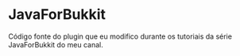 # JavaForBukkit
Código fonte do plugin que eu modifico durante os tutoriais da série JavaForBukkit do meu canal.
